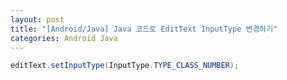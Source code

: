 ```yaml
---
layout: post
title: "[Android/Java] Java 코드로 EditText InputType 변경하기"
categories: Android Java
---
```


```java
editText.setInputType(InputType.TYPE_CLASS_NUMBER);
```